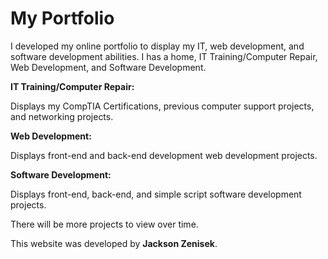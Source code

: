 # My Portfolio
I developed my online portfolio to display my IT, web development, and software development abilities. I has a home, IT Training/Computer Repair, Web Development, and Software Development.

<b>IT Training/Computer Repair:</b>

Displays my CompTIA Certifications, previous computer support projects, and networking projects.

<b>Web Development:</b>

Displays front-end and back-end development web development projects.

<b>Software Development:</b>

Displays front-end, back-end, and simple script software development projects.


There will be more projects to view over time.


This website was developed by <b>Jackson Zenisek</b>.
